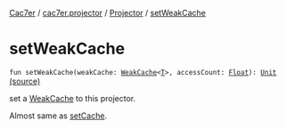 [Cac7er](../../index.md) / [cac7er.projector](../index.md) / [Projector](index.md) / [setWeakCache](./set-weak-cache.md)

# setWeakCache

`fun setWeakCache(weakCache: `[`WeakCache`](../../cac7er/-weak-cache/index.md)`<`[`T`](index.md#T)`>, accessCount: `[`Float`](https://kotlinlang.org/api/latest/jvm/stdlib/kotlin/-float/index.html)`): `[`Unit`](https://kotlinlang.org/api/latest/jvm/stdlib/kotlin/-unit/index.html) [(source)](http://2wiqua.wcaokaze.com/gitbucket/wcaokaze/Cac7er/blob/master/src/main/java/cac7er/projector/Projector.kt#L203)

set a [WeakCache](../../cac7er/-weak-cache/index.md) to this projector.

Almost same as [setCache](set-cache.md).

